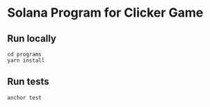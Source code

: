 # Solana Program for Clicker Game

## Run locally

    cd programs
    yarn install

## Run tests

    anchor test
